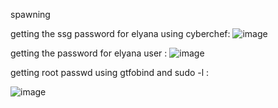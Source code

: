 spawning 

getting the ssg password for elyana using cyberchef:
![image](https://github.com/ArielElb/TryHackMe-CTFs/assets/94087682/58e6616e-e3ac-47a9-82dd-eed2a685fc68)

getting the password for elyana user :
![image](https://github.com/ArielElb/TryHackMe-CTFs/assets/94087682/57a70986-6546-4f57-b7a7-7f32965fecd3)


getting root passwd using gtfobind and sudo -l :

![image](https://github.com/ArielElb/TryHackMe-CTFs/assets/94087682/c5662bf9-f20d-4824-82ce-cb9e7fbe06c1)

